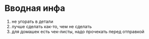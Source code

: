 # Вводная инфа
1. не угорать в детали
1. лучше сделать как-то, чем не сделать
1. для домашек есть чек-листы, надо прочекать перед отправкой


